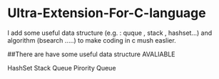 # Ultra-Extension-For-C-language
I add some useful data structure (e.g. : quque , stack , hashset...) and algorithm (bsearch .....) to make coding in c mush easlier.

##There are have some useful data structure AVALIABLE

HashSet
Stack
Queue
Pirority Queue
